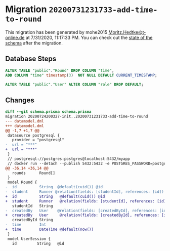 # Migration `20200731231733-add-time-to-round`

This migration has been generated by mohe2015 <Moritz.Hedtke@t-online.de> at 7/31/2020, 11:17:33 PM.
You can check out the [state of the schema](./schema.prisma) after the migration.

## Database Steps

```sql
ALTER TABLE "public"."Round" DROP COLUMN "time",
ADD COLUMN "time" timestamp(3)  NOT NULL DEFAULT CURRENT_TIMESTAMP;

ALTER TABLE "public"."User" ALTER COLUMN "role" DROP DEFAULT;
```

## Changes

```diff
diff --git schema.prisma schema.prisma
migration 20200724200327-init..20200731231733-add-time-to-round
--- datamodel.dml
+++ datamodel.dml
@@ -1,7 +1,7 @@
 datasource postgresql {
   provider = "postgresql"
-  url = "***"
+  url = "***"
 }
 // postgresql://postgres:postgres@localhost:5432/myapp
 // docker run --detach --publish 5432:5432 -e POSTGRES_PASSWORD=postgres --name postgres postgres:10.12
@@ -36,14 +36,14 @@
   rounds      Round[]
 }
 model Round {
-  id          String  @default(cuid()) @id
-  student     Runner @relation(fields: [studentId], references: [id])
+  id          String   @default(cuid()) @id
+  student     Runner   @relation(fields: [studentId], references: [id])
   studentId   String
-  createdBy   User    @relation(fields: [createdById], references: [id])
+  createdBy   User     @relation(fields: [createdById], references: [id])
   createdById String
-  time        Int
+  time        DateTime @default(now())
 }
 model UserSession {
   id         String   @id
```


